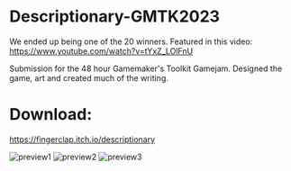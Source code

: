 # Descriptionary-GMTK2023
We ended up being one of the 20 winners. Featured in this video: https://www.youtube.com/watch?v=tYxZ_LOlFnU

Submission for the 48 hour Gamemaker's Toolkit Gamejam.
Designed the game, art and created much of the writing.


# Download:
https://fingerclap.itch.io/descriptionary

![preview1](https://github.com/kxmii/Descriptionary-GMTK2023/assets/126708296/b99aed02-69de-408d-b700-fe45ed774066)
![preview2](https://github.com/kxmii/Descriptionary-GMTK2023/assets/126708296/ab769861-a307-46ef-acd4-b49cf32bbae5)
![preview3](https://github.com/kxmii/Descriptionary-GMTK2023/assets/126708296/67ba28e1-08f1-4d91-b86a-cd140fc69192)
